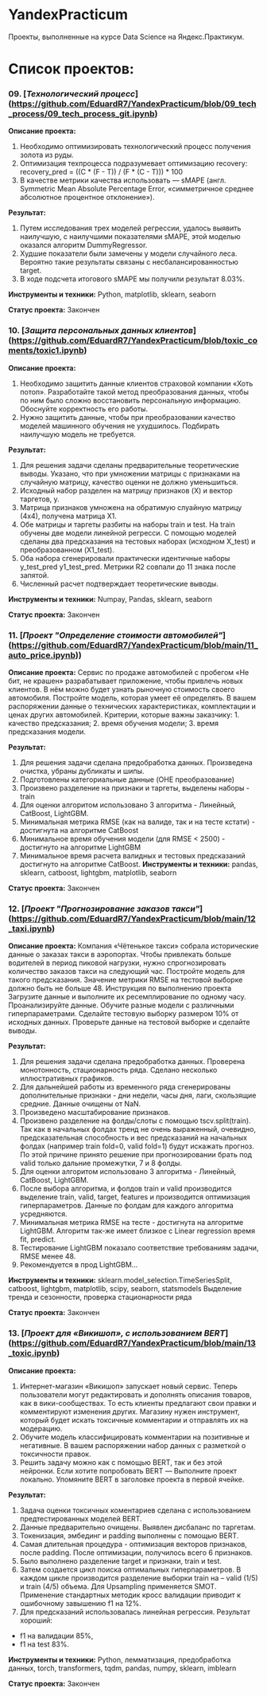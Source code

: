 
# YandexPracticum
Проекты, выполненные на курсе Data Science на Яндекс.Практикум.


# Список проектов:
### 09. [*Технологический процесс*] (https://github.com/EduardR7/YandexPracticum/blob/09_tech_process/09_tech_process_git.ipynb)
**Описание проекта:**
1. Необходимо оптимизировать технологический процесс получения золота из руды.
2. Оптимизация техпроцесса подразумевает оптимизацию recovery: recovery_pred = ((C * (F - T)) / (F * (C - T))) * 100
3. В качестве метрики качества использовать — sMAPE (англ. Symmetric Mean Absolute Percentage Error, «симметричное среднее абсолютное процентное отклонение»).

**Результат:**
1. Путем исследования трех моделей регрессии, удалось выявить наилучшую, с наилучшими показателями sMAPE, этой моделью оказался алгоритм DummyRegressor.
2. Худшие показатели были замечены у модели случайного леса. Вероятно такие результаты связаны с несбалансированностью target.
3. В ходе подсчета итогового sMAPE мы получили результат 8.03%.

**Инструменты и техники:**
Python, matplotlib, sklearn, seaborn

**Статус проекта:**
Закончен


### 10. [*Защита персональных данных клиентов*] (https://github.com/EduardR7/YandexPracticum/blob/toxic_coments/toxic1.ipynb)
**Описание проекта:**
1. Необходимо защитить данные клиентов страховой компании «Хоть потоп». Разработайте такой метод преобразования данных, чтобы по ним было сложно восстановить персональную информацию. Обоснуйте корректность его работы.
2. Нужно защитить данные, чтобы при преобразовании качество моделей машинного обучения не ухудшилось. Подбирать наилучшую модель не требуется.

**Результат:**
1. Для решения задачи сделаны предварительные теоретические выводы. Указано, что при умножении матрицы с признаками на случайную матрицу, качество оценки не должно уменьшиться.
2. Исходный набор разделен на матрицу признаков (X) и вектор таргетов, y.
3. Матрица признаков умножена на обратимую слуайную матрицу (4х4), получена матрица X1.
4. Обе матрицы и таргеты разбиты на наборы train и test. На train обучены две модели линейной регресси. С помощью моделей сделаны два предсказания на тестовых наборах (исходном X_test) и преобразованном (X1_test).
5. Оба набора сгенерировали практически идентичные наборы y_test_pred y1_test_pred. Метрики R2 совпали до 11 знака после запятой.
6. Численный расчет подтверждает теоретические выводы.

**Инструменты и техники:**
Numpay, Pandas, sklearn, seaborn

**Статус проекта:**
Закончен

### 11. [*Проект "Определение стоимости автомобилей"*] (https://github.com/EduardR7/YandexPracticum/blob/main/11_auto_price.ipynb))
**Описание проекта:**
Сервис по продаже автомобилей с пробегом «Не бит, не крашен» разрабатывает приложение, чтобы привлечь новых клиентов. В нём можно будет узнать рыночную стоимость своего автомобиля.
Постройте модель, которая умеет её определять. В вашем распоряжении данные о технических характеристиках, комплектации и ценах других автомобилей.
Критерии, которые важны заказчику: 1. качество предсказания; 2. время обучения модели; 3. время предсказания модели.

**Результат:**
1. Для решения задачи сделана предобработка данных. Произведена очистка, убраны дубликаты и шипы.
2. Подготовлены категориальные данные (OHE преобразование)
3. Произвено разделение на признаки и таргеты, выделены наборы - train
4. Для оценки алгоритом использовано 3 алгоритма - Линейный, CatBoost, LightGBM.
5. Минимальная метрика RMSE (как на валиде, так и на тесте кстати) - достигнута на алгоритме CatBoost
6. Минимальное время обучения модели (для RMSE < 2500) - достигнуто на алгоритме LightGBM
7. Минимальное время расчета валидных и тестовых предсказаний достигнуто на алгоритме CatBoost.
**Инструменты и техники:**
pandas, sklearn, catboost, lightgbm, matplotlib, seaborn

**Статус проекта:**
Закончен


### 12. [*Проект "Прогнозирование заказов такси"*] (https://github.com/EduardR7/YandexPracticum/blob/main/12_taxi.ipynb)
**Описание проекта:**
Компания «Чётенькое такси» собрала исторические данные о заказах такси в аэропортах. Чтобы привлекать больше водителей в период пиковой нагрузки, нужно спрогнозировать количество заказов такси на следующий час. Постройте модель для такого предсказания.
Значение метрики RMSE на тестовой выборке должно быть не больше 48.
Инструкция по выполнению проекта
Загрузите данные и выполните их ресемплирование по одному часу.
Проанализируйте данные.
Обучите разные модели с различными гиперпараметрами. Сделайте тестовую выборку размером 10% от исходных данных.
Проверьте данные на тестовой выборке и сделайте выводы.

**Результат:**
1. Для решения задачи сделана предобработка данных. Проверена монотонность, стационарность ряда. Сделано несколько иллюстративных графиков.
2. Для дальнейшей работы из временного ряда сгенерированы дополнительные признаки - дни недели, часы дня, лаги, скользящие средние. Данные очищены от NaN.
3. Произведено масштабирование признаков.
4. Произвено разделение на фолды/слоты с помощью tscv.split(train). Так как в начальных фолдах тренд не очень выраженный, очевидно, предсказательная способность и вес предсказаний на начальных фолдах (например train fold=0, valid fold=1) будут искажать прогноз. По этой причине принято решение при прогнозировании брать под valid только дальние промежутки, 7 и 8 фолды.
5. Для оценки алгоритом использовано 3 алгоритма - Линейный, CatBoost, LightGBM.
6. После выбора алгоритма, и фолдов train и valid производится выделение train, valid, target, features и производится оптимизация гиперпараметров. Данные по фолдам для каждого алгоритма усредняются.
7. Минимальная метрика RMSE на тесте - достигнута на алгоритме LightGBM. Алгоритм так-же имеет близкое с Linear regression время fit, predict.
8. Тестирование LightGBM показало соответствие требованиям задачи, RMSE менее 48.
9. Рекомендуется в прод LightGBM...

**Инструменты и техники:**
sklearn.model_selection.TimeSeriesSplit, catboost, lightgbm, matplotlib, scipy, seaborn, statsmodels
Выделение тренда и сезонности, проверка стационарности ряда

**Статус проекта:**
Закончен


### 13. [*Проект для «Викишоп», с использованием BERT*] (https://github.com/EduardR7/YandexPracticum/blob/main/13_toxic.ipynb)
**Описание проекта:**
1. Интернет-магазин «Викишоп» запускает новый сервис. Теперь пользователи могут редактировать и дополнять описания товаров, как в вики-сообществах. То есть клиенты предлагают свои правки и комментируют изменения других. Магазину нужен инструмент, который будет искать токсичные комментарии и отправлять их на модерацию.
2. Обучите модель классифицировать комментарии на позитивные и негативные. В вашем распоряжении набор данных с разметкой о токсичности правок.
3. Решить задачу можно как с помощью BERT, так и без этой нейронки. Если хотите попробовать BERT — Выполните проект локально. Упомяните BERT в заголовке проекта в первой ячейке.

**Результат:**
1. Задача оценки токсичных коментариев сделана с использованием предтестированных моделей BERT.
2. Данные предварительно очищены. Выявлен дисбаланс по таргетам.
3. Токенизация, эмбединг и padding выполнены с помощью BERT.
4. Самая длительная процедура - оптимизация векторов признаков, после padding. После оптимизации, получилось всего 6 признаков. 
5. Было выполнено разделение target и признаки, train и test.
6. Затем создается цикл поиска оптимальных гиперпараметров. В каждом цикле производится разделение выборки train на – valid (1/5) и train (4/5) объема. Для Upsampling применяется SMOT. Применение стандартных методик кросс валидации приводит к ошибочному завышению f1 на 12%.
7. Для предсказаний использовалась линейная регрессия. Результат хороший:
- f1 на валидации 85%,
- f1 на test 83%.

**Инструменты и техники:**
Python, лемматизация, предобработка данных,
torch, transformers, tqdm, pandas, numpy, sklearn, imblearn

**Статус проекта:**
Закончен
